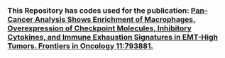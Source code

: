 ### This Repository has codes used for the publication:  [Pan-Cancer Analysis Shows Enrichment of Macrophages, Overexpression of Checkpoint Molecules, Inhibitory Cytokines, and Immune Exhaustion Signatures in EMT-High Tumors. Frontiers in Oncology 11:793881.](https://doi.org/10.3389/fonc.2021.793881)
